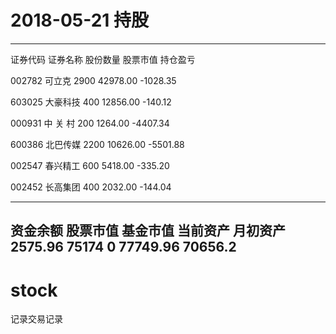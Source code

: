 # 2018-05-21 持股
----------------------------------------------------------------

证券代码	证券名称	股份数量	股票市值	持仓盈亏

002782		可立克		2900		42978.00	-1028.35 

603025		大豪科技	400			12856.00	-140.12

000931		中 关 村	200			1264.00		-4407.34

600386		北巴传媒	2200		10626.00	-5501.88

002547		春兴精工	600			5418.00		-335.20

002452		长高集团	400			2032.00		-144.04

----------------------------------------------------------------

资金余额	股票市值	基金市值	当前资产	月初资产
2575.96		75174		0			77749.96	70656.2
----------------------------------------------------------------

# stock
记录交易记录

